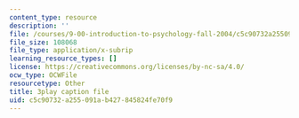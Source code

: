 ```yaml
---
content_type: resource
description: ''
file: /courses/9-00-introduction-to-psychology-fall-2004/c5c90732a255091ab427845824fe70f9_10508.srt
file_size: 108068
file_type: application/x-subrip
learning_resource_types: []
license: https://creativecommons.org/licenses/by-nc-sa/4.0/
ocw_type: OCWFile
resourcetype: Other
title: 3play caption file
uid: c5c90732-a255-091a-b427-845824fe70f9
---
```

